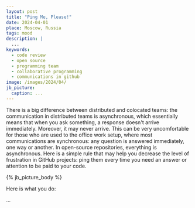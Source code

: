 ```yaml
---
layout: post
title: "Ping Me, Please!"
date: 2024-04-01
place: Moscow, Russia
tags: mood
description: |
  ...
keywords:
  - code review
  - open source
  - programming team
  - collaborative programming
  - communications in github
image: /images/2024/04/
jb_picture:
  caption: ...
---
```


There is a big difference between distributed and colocated teams: the
communication in distributed teams is asynchronous, which essentially
means that when you ask something, a response doesn't arrive
immediately. Moreover, it may never arrive. This can be very
uncomfortable for those who are used to the office work setup, where
most communications are synchronous: any question is answered
immediately, one way or another. In open-source repositories,
everything is asynchronous. Here is a simple rule that may help you
decrease the level of frustration in GitHub projects: ping them every
time you need an answer or attention to be paid to your code.

<!--more-->

{% jb_picture_body %}

Here is what you do:

...